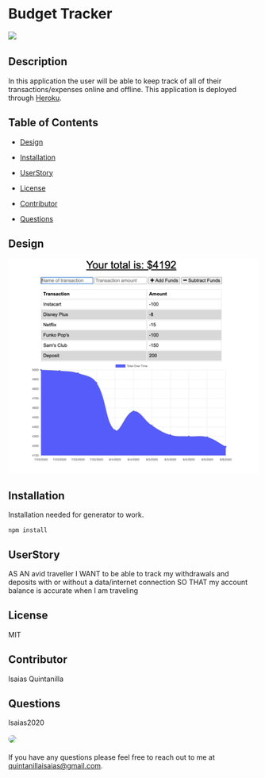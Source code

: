
# Budget Tracker

<p>
<a>
<img src="https://img.shields.io/badge/License-MIT-blueviolet"/></a>
</p>

## Description 

In this application the user will be able to keep track of all of their transactions/expenses online and offline.  This application is deployed through [Heroku](https://shrouded-fjord-08180.herokuapp.com/).

## Table of Contents

* [Design](#Design)

* [Installation](#Installation)

* [UserStory](#UserStory)

* [License](#License)

* [Contributor](#Contributor)

* [Questions](#Questions)

## Design 

![Budget Tracker](/public/assets/Budget_Tracker.png)

## Installation

Installation needed for generator to work.

  ```
  npm install
  ```

## UserStory

AS AN avid traveller
I WANT to be able to track my withdrawals and deposits with or without a data/internet connection
SO THAT my account balance is accurate when I am traveling

## License

MIT

## Contributor

Isaias Quintanilla

## Questions
Isaias2020
<br><br>
<img src="https://avatars.githubusercontent.com/u/59813695?" height="100" style="border-radius:50%">
<br><br>
If you have any questions please feel free to reach out to me at quintanillaisaias@gmail.com.

